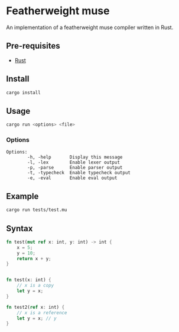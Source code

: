 # Featherweight muse

An implementation of a featherweight muse compiler written in Rust.

## Pre-requisites
- [Rust](https://doc.rust-lang.org/cargo/getting-started/installation.html)

## Install
```bash
cargo install
```

## Usage

```bash
cargo run <options> <file>
```

### Options
```
Options:
        -h, -help       Display this message
        -l, -lex        Enable lexer output
        -p, -parse      Enable parser output
        -t, -typecheck  Enable typecheck output
        -e, -eval       Enable eval output
```

## Example

```bash
cargo run tests/test.mu
```

## Syntax
```rust
fn test(mut ref x: int, y: int) -> int {
    x = 5;
    y = 10;
    return x + y;
}


fn test(x: int) {
    // x is a copy
    let y = x;
}

fn test2(ref x: int) {
    // x is a reference
    let y = x; // y 
}
```
